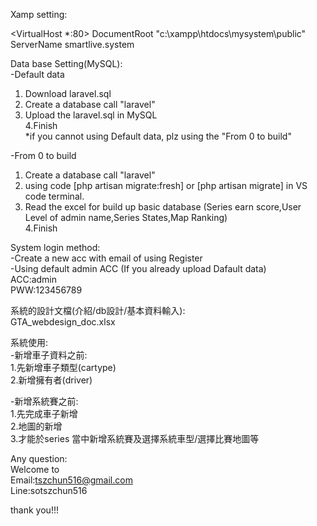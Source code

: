 Xamp setting:

<VirtualHost *:80>
   DocumentRoot "c:\xampp\htdocs\mysystem\public"  
   ServerName smartlive.system       
</VirtualHost>

Data base Setting(MySQL):  
-Default data  
1. Download laravel.sql   
2. Create a database call "laravel"  
3. Upload the laravel.sql in MySQL  
4.Finish  
*if you cannot using Default data, plz using the "From 0 to build"  

-From 0 to build 
1. Create a database call "laravel"
2. using code [php artisan migrate:fresh] or [php artisan migrate] in VS code terminal.
3. Read the excel for build up basic database (Series earn score,User Level of admin name,Series States,Map Ranking)  
4.Finish  
  
System login method:  
-Create a new acc with email of using Register  
-Using default admin ACC (If you already upload Dafault data)  
ACC:admin  
PWW:123456789  
  
系統的設計文檔(介紹/db設計/基本資料輸入):  
GTA_webdesign_doc.xlsx  

系統使用:  
-新增車子資料之前:  
1.先新增車子類型(cartype)  
2.新增擁有者(driver)    

-新增系統賽之前:  
1.先完成車子新增  
2.地圖的新增  
3.才能於series 當中新增系統賽及選擇系統車型/選擇比賽地圖等  
  
Any question:  
Welcome to   
Email:tszchun516@gmail.com  
Line:sotszchun516   
  
thank you!!!  


